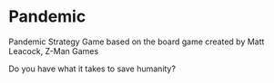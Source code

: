 # Pandemic
Pandemic Strategy Game
based on the board game created by Matt Leacock, Z-Man Games

Do you have what it takes to save humanity?
